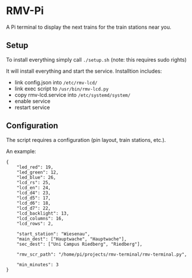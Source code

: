 # RMV-Pi
A Pi terminal to display the next trains for the train stations near you.

## Setup
To install everything simply call `./setup.sh` (note: this requires sudo rights)

It will install everything and start the service. Installtion includes:
+ link config.json into `/etc/rmv-lcd/`
+ link exec script to `/usr/bin/rmv-lcd.py`
+ copy rmv-lcd.service into `/etc/systemd/system/`
+ enable service
+ restart service

## Configuration
The script requires a configuration (pin layout, train stations, etc.).

An example:

    {
        "led_red": 19,
        "led_green": 12,
        "led_blue": 26,
        "lcd_rs": 25,
        "lcd_en": 24,
        "lcd_d4": 23,
        "lcd_d5": 17,
        "lcd_d6": 18,
        "lcd_d7": 22,
        "lcd_backlight": 13,
        "lcd_columns": 16,
        "lcd_rows": 2,
        
        "start_station": "Wiesenau",
        "main_dest": ["Hauptwache", "Hauptwache"],
        "sec_dest": ["Uni Campus Riedberg", "Riedberg"],
        
        "rmv_scr_path": "/home/pi/projects/rmv-terminal/rmv-terminal.py",

        "min_minutes": 3
    }
